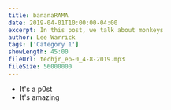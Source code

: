 ```yaml
---
title: bananaRAMA
date: 2019-04-01T10:00:00-04:00
excerpt: In this post, we talk about monkeys
author: Lee Warrick
tags: ['Category 1']
showLength: 45:00
fileUrl: techjr_ep-0_4-8-2019.mp3
fileSize: 56000000
---
```


* It's a p0st
* It's amazing